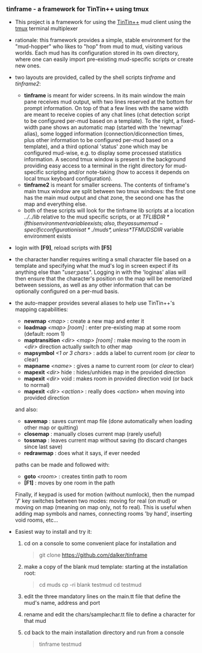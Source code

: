 ### tinframe - a framework for TinTin++ using tmux

* This project is a framework for using the [TinTin++](http://tintin.sourceforge.net/) mud client using the [tmux](https://tmux.github.io/) terminal multiplexer

* rationale: this framework provides a simple, stable environment for the "mud-hopper" who likes to "hop" from mud to mud, visiting various worlds. Each mud has its configuration stored in its own directory, where one can easily import pre-existing mud-specific scripts or create new ones.

* two layouts are provided, called by the shell scripts *tinframe* and *tinframe2*:
  * **tinframe** is meant for wider screens. In its main window the main pane receives mud output, with two lines reserved at the bottom for prompt information. On top of that a few lines with the same width are meant to receive copies of any chat lines (chat detection script to be configured per-mud based on a template). To the right, a fixed-width pane shows an automatic map (started with the 'newmap' alias), some logged information (connection/diconnection times, plus other information to be configured per-mud based on a template), and a third optional 'status' zone which may be configured mud-wise, e.g. to display some processed statistics information. A second tmux window is present in the background providing easy access to a terminal in the right directory for mud-specific scripting and/or note-taking (how to access it depends on local tmux keyboard configuration).
  * **tinframe2** is meant for smaller screens. The contents of tinframe's main tmux window are split between two tmux windows: the first one has the main mud output and chat zone, the second one has the map and everything else.
  * both of these scripts will look for the tinframe lib scripts at a location *../../lib* relative to the mud specific scripts, or at *$TFLIBDIR* if this environment variable exists; also, they assume mud-specific configuration is at *./muds*, unless *$TFMUDSDIR* variable environment exists

* login with **[F9]**, reload scripts with **[F5]**

* the character handler requires writing a small character file based on a template and specifying what the mud's log in screen expect if its anything else than "$user;$pass". Logging in with the 'loginas' alias will then ensure that the character's position on the map will be memorized between sessions, as well as any other information that can be optionally configured on a per-mud basis.

* the auto-mapper provides several aliases to help use TinTin++'s mapping capabilities:
  * **newmap**  *\<map\>*                      : create a new map and enter it
  * **loadmap** *\<map\> [room]*             : enter pre-existing map at some room (default: room 1)
  * **maptransition** *\<dir\> \<map\> [room]* : make moving to the room in *\<dir\>* direction actually switch to other map
  * **mapsymbol** *\<1 or 3 chars\>*           : adds a label to current room (or *clear* to clear)
  * **mapname** *\<name\>*                     : gives a name to current room (or *clear* to clear)
  * **mapexit** *\<dir\>* hide                 : hides/unhides map in the provided direction
  * **mapexit** *\<dir\>* void                 : makes room in provided direction void (or back to normal)
  * **mapexit** *\<dir\> \<action\>*             : really does *\<action\>* when moving into provided direction

  and also:
  * **savemap**   : saves current map file (done automatically when loading other map or quitting)
  * **closemap**  : manually closes current map (rarely useful)
  * **tossmap**   : leaves current map without saving (to discard changes since last save)
  * **redrawmap** : does what it says, if ever needed

  paths can be made and followed with:
  * **goto** *\<room\>* : creates tintin path to room
  * **[F1]**        : moves by one room in the path

  Finally, if keypad is used for motion (without numlock), then the numpad '**/**' key switches between two modes: moving for real (on mud) or moving on map (meaning on map only, not fo real). This is useful when adding map symbols and names, connecting rooms 'by hand', inserting void rooms, etc...

* Easiest way to install and try it:
  1.  cd on a console to some convenient place for installation and

      > git clone https://github.com/dalker/tinframe
  2.  make a copy of the blank mud template: starting at the installation root:

      > cd muds
      > cp -ri blank testmud
      > cd testmud

  3. edit the three mandatory lines on the main.tt file that define the mud's name, address and port
  4. rename and edit the chars/samplechar.tt file to define a character for that mud
  5. cd back to the main installation directory and run from a console

     > tinframe testmud
